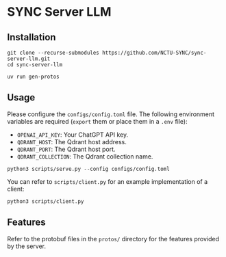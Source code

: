 # SYNC Server LLM

## Installation

```shell
git clone --recurse-submodules https://github.com/NCTU-SYNC/sync-server-llm.git
cd sync-server-llm

uv run gen-protos
```

## Usage

Please configure the `configs/config.toml` file.
The following environment variables are required (`export` them or place them in a `.env` file):

- `OPENAI_API_KEY`: Your ChatGPT API key.
- `QDRANT_HOST`: The Qdrant host address.
- `QDRANT_PORT`: The Qdrant host port.
- `QDRANT_COLLECTION`: The Qdrant collection name.

```shell
python3 scripts/serve.py --config configs/config.toml
```

You can refer to `scripts/client.py` for an example implementation of a client:

```shell
python3 scripts/client.py
```

## Features

Refer to the protobuf files in the `protos/` directory for the features provided by the server.
